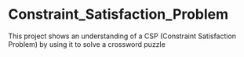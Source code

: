 # Constraint_Satisfaction_Problem
This project shows an understanding of a CSP (Constraint Satisfaction Problem) by using it to solve a crossword puzzle
